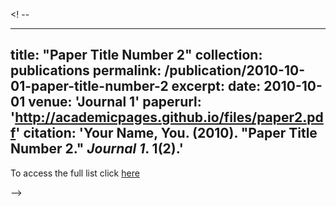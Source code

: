 <! --

---
title: "Paper Title Number 2"
collection: publications
permalink: /publication/2010-10-01-paper-title-number-2
excerpt:
date: 2010-10-01
venue: 'Journal 1'
paperurl: 'http://academicpages.github.io/files/paper2.pdf'
citation: 'Your Name, You. (2010). &quot;Paper Title Number 2.&quot; <i>Journal 1</i>. 1(2).'
---
To access the full list click [here](https://arxiv.org/a/navarroalsina_a_1.html)

 --> 
